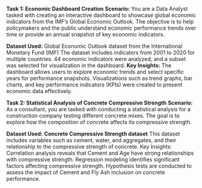 **Task 1: Economic Dashboard Creation**
**Scenario:**
You are a Data Analyst tasked with creating an interactive dashboard to showcase global economic indicators from the IMF’s Global Economic Outlook. The objective is to help policymakers and the public understand economic performance trends over time or provide an annual snapshot of key economic indicators.

**Dataset Used:**
Global Economic Outlook dataset from the International Monetary Fund (IMF)
The dataset includes indicators from 2001 to 2020 for multiple countries.
44 economic indicators were analyzed, and a subset was selected for visualization in the dashboard.
**Key Insights:**
The dashboard allows users to explore economic trends and select specific years for performance snapshots.
Visualizations such as trend graphs, bar charts, and key performance indicators (KPIs) were created to present economic data effectively.


**Task 2: Statistical Analysis of Concrete Compressive Strength**
**Scenario:**
As a consultant, you are tasked with conducting a statistical analysis for a construction company testing different concrete mixes. The goal is to explore how the composition of concrete affects its compressive strength.

**Dataset Used:**
**Concrete Compressive Strength dataset**
This dataset includes variables such as cement, water, and aggregates, and their relationship to the compressive strength of concrete.
Key Insights:
Correlation analysis reveals that Cement and Age have strong relationships with compressive strength.
Regression modeling identifies significant factors affecting compressive strength.
Hypothesis tests are conducted to assess the impact of Cement and Fly Ash inclusion on concrete performance.
